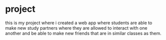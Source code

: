 # project
this is my project where i created a web app where students are able to make new study partners where they are allowed to interact with one another and be able to make new friends that are in similar classes as them.
